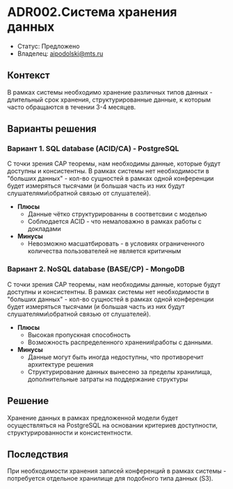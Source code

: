 # ADR002.Система хранения данных
<!-- Название ADR состоит из [ADR.###] [Коротко суть принятого решения] -->

* Статус: Предложено
* Владелец: aipodolski@mts.ru

## Контекст
<!-- Описание проблемы, требующей решения, причин, побудивших принять решение, ограничений, действовавших на момент принятия решения -->
В рамках системы необходимо хранение различных типов данных - длительный срок хранения, структурированные данные, к которым часто обращаются в течении 3-4 месяцев. 

## Варианты решения
<!-- Описание рассмотренных вариантов c их плюсами и минусами -->


### Вариант 1. SQL database (ACID/CA) - PostgreSQL
<!-- Описание варианта 1 -->
С точки зрения CAP теоремы, нам необходимы данные, которые будут доступны и консистентны. В рамках системы нет необходимости в "больших данных" - кол-во сущностей в рамках одной конференции будет измеряться тысячами (и большая часть из них будут слушателями\обратной связью от слушателей).
* **Плюсы**
  * Данные чётко структурированны в соответсвии с моделью
  * Соблюдается ACID - что немаловажно в рамках работы с докладами
* **Минусы**
  * Невозможно масшатбировать - в условиях ограниченного количества пользователей не является критичным

### Вариант 2. NoSQL database (BASE/CP) - MongoDB
<!-- Описание варианта 2 -->
С точки зрения CAP теоремы, нам необходимы данные, которые будут доступны и консистентны. В рамках системы нет необходимости в "больших данных" - кол-во сущностей в рамках одной конференции будет измеряться тысячами (и большая часть из них будут слушателями\обратной связью от слушателей).
* **Плюсы**
  * Высокая пропускная способность
  * Возможность распределенного хранения\работы с данными.
* **Минусы**
  * Данные могут быть иногда недоступны, что противоречит архитектуре решения
  * Структурирование данных вынесено за пределы хранилища, дополнительные затраты на поддержание структуры

## Решение
<!-- Описание выбранного решения. Решение должно быть сформулировано чётко ("Мы используем...", "Мы не используем", а не "Желательно.." или "Предлагается..."). 
Должна быть понятна связь между решением и проблемой, почему выбрали именно это решение из вариантов -->
Хранение данных в рамках предложенной модели будет осуществляться на PostgreSQL на основании критериев доступности, структурированности и консистентности.

## Последствия
<!-- Положительные и отрицательные последствия (trade-offs). Арх. решения, которые потребуется принять как следствие принятого решения. Если решение содержит риски, то описано, как с ними планируют поступить (за счет чего снижать, почему принять). -->
При необходимости хранения записей конференций в рамках системы - потребуется отдельное хранилище для подобного типа данных (S3).